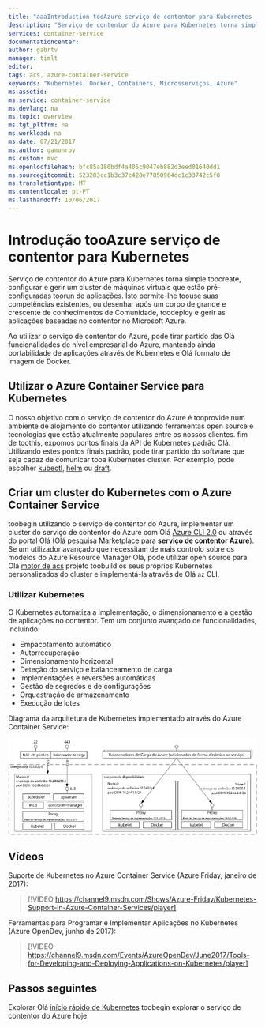```yaml
---
title: "aaaIntroduction tooAzure serviço de contentor para Kubernetes | Microsoft Docs"
description: "Serviço de contentor do Azure para Kubernetes torna simple toodeploy e gerir as aplicações baseadas no contentor no Azure."
services: container-service
documentationcenter: 
author: gabrtv
manager: timlt
editor: 
tags: acs, azure-container-service
keywords: "Kubernetes, Docker, Containers, Microsserviços, Azure"
ms.assetid: 
ms.service: container-service
ms.devlang: na
ms.topic: overview
ms.tgt_pltfrm: na
ms.workload: na
ms.date: 07/21/2017
ms.author: gamonroy
ms.custom: mvc
ms.openlocfilehash: bfc85a180bdf4a405c9047eb882d3eed01640dd1
ms.sourcegitcommit: 523283cc1b3c37c428e77850964dc1c33742c5f0
ms.translationtype: MT
ms.contentlocale: pt-PT
ms.lasthandoff: 10/06/2017
---
```

# <a name="introduction-tooazure-container-service-for-kubernetes"></a>Introdução tooAzure serviço de contentor para Kubernetes
Serviço de contentor do Azure para Kubernetes torna simple toocreate, configurar e gerir um cluster de máquinas virtuais que estão pré-configuradas toorun de aplicações. Isto permite-lhe toouse suas competências existentes, ou desenhar após um corpo de grande e crescente de conhecimentos de Comunidade, toodeploy e gerir as aplicações baseadas no contentor no Microsoft Azure.

Ao utilizar o serviço de contentor do Azure, pode tirar partido das Olá funcionalidades de nível empresarial do Azure, mantendo ainda portabilidade de aplicações através de Kubernetes e Olá formato de imagem de Docker.

## <a name="using-azure-container-service-for-kubernetes"></a>Utilizar o Azure Container Service para Kubernetes
O nosso objetivo com o serviço de contentor do Azure é tooprovide num ambiente de alojamento do contentor utilizando ferramentas open source e tecnologias que estão atualmente populares entre os nossos clientes. fim de toothis, expomos pontos finais da API de Kubernetes padrão Olá. Utilizando estes pontos finais padrão, pode tirar partido do software que seja capaz de comunicar tooa Kubernetes cluster. Por exemplo, pode escolher [kubectl](https://kubernetes.io/docs/user-guide/kubectl-overview/), [helm](https://helm.sh/) ou [draft](https://github.com/Azure/draft).

## <a name="creating-a-kubernetes-cluster-using-azure-container-service"></a>Criar um cluster do Kubernetes com o Azure Container Service
toobegin utilizando o serviço de contentor do Azure, implementar um cluster do serviço de contentor do Azure com Olá [Azure CLI 2.0](container-service-kubernetes-walkthrough.md) ou através do portal Olá (Olá pesquisa Marketplace para **serviço de contentor Azure**). Se um utilizador avançado que necessitam de mais controlo sobre os modelos do Azure Resource Manager Olá, pode utilizar open source para Olá [motor de acs](https://github.com/Azure/acs-engine) projeto toobuild os seus próprios Kubernetes personalizados do cluster e implementá-la através de Olá `az` CLI.

### <a name="using-kubernetes"></a>Utilizar Kubernetes
O Kubernetes automatiza a implementação, o dimensionamento e a gestão de aplicações no contentor. Tem um conjunto avançado de funcionalidades, incluindo:
* Empacotamento automático
* Autorrecuperação
* Dimensionamento horizontal
* Deteção do serviço e balanceamento de carga
* Implementações e reversões automáticas
* Gestão de segredos e de configurações
* Orquestração de armazenamento
* Execução de lotes

Diagrama da arquitetura de Kubernetes implementado através do Azure Container Service:

![Serviço de contentor do Azure configurada toouse Kubernetes.](media/acs-intro/kubernetes.png)

## <a name="videos"></a>Vídeos

Suporte de Kubernetes no Azure Container Service (Azure Friday, janeiro de 2017):

> [!VIDEO https://channel9.msdn.com/Shows/Azure-Friday/Kubernetes-Support-in-Azure-Container-Services/player]
>
>

Ferramentas para Programar e Implementar Aplicações no Kubernetes (Azure OpenDev, junho de 2017):

> [!VIDEO https://channel9.msdn.com/Events/AzureOpenDev/June2017/Tools-for-Developing-and-Deploying-Applications-on-Kubernetes/player]
>
>

## <a name="next-steps"></a>Passos seguintes

Explorar Olá [início rápido de Kubernetes](container-service-kubernetes-walkthrough.md) toobegin explorar o serviço de contentor do Azure hoje.
